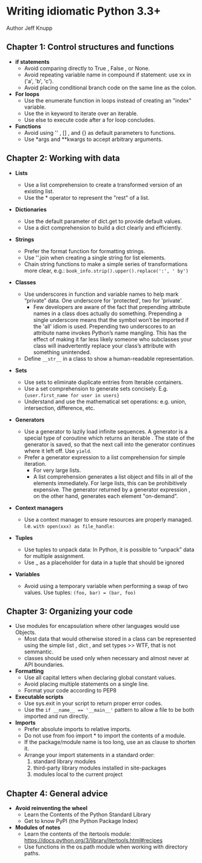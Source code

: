 # Writing idiomatic Python 3.3+
Author Jeff Knupp

## Chapter 1: Control structures and functions
* **if statements**
  * Avoid comparing directly to True , False , or None.
  * Avoid repeating variable name in compound if statement: use xx in ('a', 'b', 'c').
  * Avoid placing conditional branch code on the same line as the colon.
* **For loops**
  * Use the enumerate function in loops instead of creating an "index" variable.
  * Use the in keyword to iterate over an iterable.
  * Use else to execute code after a for loop concludes.
* **Functions**
  * Avoid using '' , [] , and {} as default parameters to functions.
  * Use *args and **kwargs to accept arbitrary arguments.


## Chapter 2: Working with data
* **Lists**
  * Use a list comprehension to create a transformed version of an existing list.
  * Use the * operator to represent the "rest" of a list.

* **Dictionaries**
  * Use the default parameter of dict.get to provide default values.
  * Use a dict comprehension to build a dict clearly and efficiently.

* **Strings**
  * Prefer the format function for formatting strings.
  * Use ''.join when creating a single string for list elements.
  * Chain string functions to make a simple series of transformations more clear, e.g.: `book_info.strip().upper().replace(':', ' by')`
  
* **Classes**
  * Use underscores in function and variable names to help mark “private” data. One underscore for 'protected', two for 'private'.
    * Few developers are aware of the fact that prepending attribute names in a class does actually do something. Prepending a single underscore means that the symbol won’t be imported if the 'all' idiom is used. Prepending two underscores to an attribute name invokes Python’s name mangling. This has the effect of making it far less likely someone who subclasses your class will inadvertently replace your class’s attribute with something unintended.
  * Define `__str__` in a class to show a human-readable representation.

* **Sets**
  * Use sets to eliminate duplicate entries from Iterable containers.
  * Use a set comprehension to generate sets concisely. E.g. `{user.first_name for user in users}`
  * Understand and use the mathematical set operations: e.g. union, intersection, difference, etc.

* **Generators** 
  * Use a generator to lazily load infinite sequences. A generator is a special type of coroutine which returns an iterable . The state of the generator is saved, so that the next call into the generator continues where it left off. Use `yield`.
  * Prefer a generator expression to a list comprehension for simple iteration.
    * For very large lists.
    * A list comprehension generates a list object and fills in all of the elements immediately. For large lists, this can be prohibitively expensive. The generator returned by a generator expression , on the other hand, generates each element "on-demand".

* **Context managers**
  * Use a context manager to ensure resources are properly managed. I.e. `with open(xxx) as file_handle:`
  
 * **Tuples** 
   * Use tuples to unpack data: In Python, it is possible to “unpack” data for multiple assignment.
   * Use _ as a placeholder for data in a tuple that should be ignored
 
 * **Variables**
   * Avoid using a temporary variable when performing a swap of two values. Use tuples: `(foo, bar) = (bar, foo)`


## Chapter 3: Organizing your code
  * Use modules for encapsulation where other languages would use Objects.
    * Most data that would otherwise stored in a class can be represented using the simple list , dict , and set types >> WTF, that is not semmantic.
    * classes should be used only when necessary and almost never at API boundaries.
  * **Formatting**
    * Use all capital letters when declaring global constant values.
    * Avoid placing multiple statements on a single line.
    * Format your code according to PEP8
  * **Executable scripts**
    * Use sys.exit in your script to return proper error codes.
    * Use the `if __name__ == '__main__'` pattern to allow a file to be both imported and run directly.
  * **Imports**
    * Prefer absolute imports to relative imports.
    * Do not use from foo import * to import the contents of a module.
    * If the package/module name is too long, use an as clause to shorten it.
    * Arrange your import statements in a standard order:
      1. standard library modules
      2. third-party library modules installed in site-packages
      3. modules local to the current project


## Chapter 4: General advice
* **Avoid reinventing the wheel**
  * Learn the Contents of the Python Standard Library
  * Get to know PyPI (the Python Package Index)
* **Modules of notes**
  * Learn the contents of the itertools module: https://docs.python.org/3/library/itertools.html#recipes
  * Use functions in the os.path module when working with directory paths.
